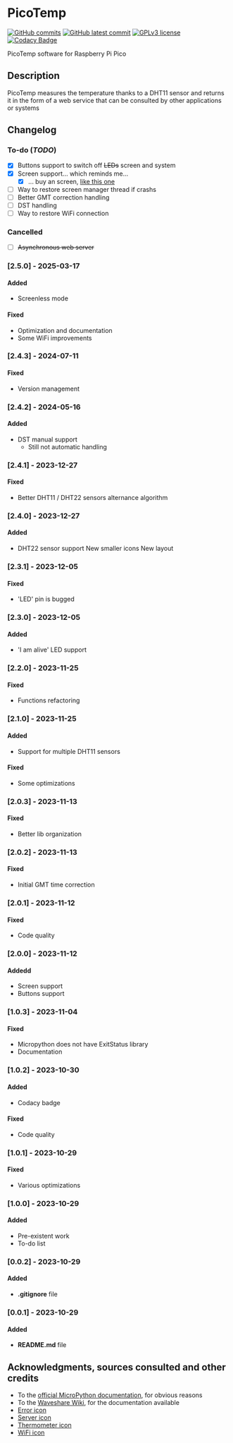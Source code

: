 # PicoTemp
[![GitHub commits](https://badgen.net/github/commits/Veltys/PicoTemp)](https://GitHub.com/Veltys/PicoTemp/commit/)
[![GitHub latest commit](https://badgen.net/github/last-commit/Veltys/PicoTemp)](https://GitHub.com/Veltys/PicoTemp/commit/)
[![GPLv3 license](https://img.shields.io/badge/License-GPLv3-blue.svg)](https://github.com/Veltys/Ansible/blob/master/LICENSE.md)
[![Codacy Badge](https://app.codacy.com/project/badge/Grade/29172a22cc744d2d8aaed3295e75d322)](https://app.codacy.com/gh/Veltys/PicoTemp/dashboard?utm_source=gh&utm_medium=referral&utm_content=&utm_campaign=Badge_grade)

PicoTemp software for Raspberry Pi Pico


## Description
PicoTemp measures the temperature thanks to a DHT11 sensor and returns it in the form of a web service that can be consulted by other applications or systems


## Changelog
### To-do (*TODO*)
- [x] Buttons support to switch off ~~LEDs~~ screen and system
- [x] Screen support... which reminds me...
    - [x] ... buy an screen, [like this one](https://amzn.eu/d/5Pab0Ox)
- [ ] Way to restore screen manager thread if crashs
- [ ] Better GMT correction handling
- [ ] DST handling
- [ ] Way to restore WiFi connection

### Cancelled
- [ ] ~~Asynchronous web server~~

### [2.5.0] - 2025-03-17
#### Added
- Screenless mode

#### Fixed
- Optimization and documentation
- Some WiFi improvements

### [2.4.3] - 2024-07-11
#### Fixed
- Version management

### [2.4.2] - 2024-05-16
#### Added
- DST manual support
  - Still not automatic handling

### [2.4.1] - 2023-12-27
#### Fixed
- Better DHT11 / DHT22 sensors alternance algorithm

### [2.4.0] - 2023-12-27
#### Added
- DHT22 sensor support
  New smaller icons 
  New layout

### [2.3.1] - 2023-12-05
#### Fixed
- 'LED' pin is bugged

### [2.3.0] - 2023-12-05
#### Added
- 'I am alive' LED support

### [2.2.0] - 2023-11-25
#### Fixed
- Functions refactoring

### [2.1.0] - 2023-11-25
#### Added
- Support for multiple DHT11 sensors

#### Fixed
- Some optimizations

### [2.0.3] - 2023-11-13
#### Fixed
- Better lib organization

### [2.0.2] - 2023-11-13
#### Fixed
- Initial GMT time correction

### [2.0.1] - 2023-11-12
#### Fixed
- Code quality

### [2.0.0] - 2023-11-12
#### Addedd
- Screen support
- Buttons support

### [1.0.3] - 2023-11-04
#### Fixed
- Micropython does not have ExitStatus library
- Documentation

### [1.0.2] - 2023-10-30
#### Added
- Codacy badge

#### Fixed
- Code quality

### [1.0.1] - 2023-10-29
#### Fixed
- Various optimizations

### [1.0.0] - 2023-10-29
#### Added
- Pre-existent work
- To-do list

### [0.0.2] - 2023-10-29
#### Added
- **.gitignore** file

### [0.0.1] - 2023-10-29
#### Added
- **README.md** file


## Acknowledgments, sources consulted and other credits
* To the [official MicroPython documentation](https://docs.micropython.org/en/latest/), for obvious reasons
* To the [Waveshare Wiki](https://www.waveshare.com/wiki/Pico-OLED-1.3), for the documentation available
* [Error icon](https://www.iconexperience.com/g_collection/icons/?icon=sign_warning)
* [Server icon](https://www.iconexperience.com/g_collection/icons/?icon=server)
* [Thermometer icon](https://www.iconexperience.com/g_collection/icons/?icon=thermometer)
* [WiFi icon](https://www.iconexperience.com/g_collection/icons/?icon=wifi)
